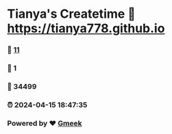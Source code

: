 # Tianya's Createtime :link: https://tianya778.github.io 
### :page_facing_up: [11](https://tianya778.github.io/tag.html) 
### :speech_balloon: 1 
### :hibiscus: 34499 
### :alarm_clock: 2024-04-15 18:47:35 
### Powered by :heart: [Gmeek](https://github.com/Meekdai/Gmeek)
